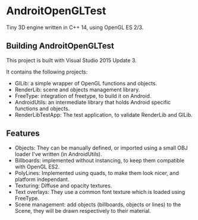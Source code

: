 AndroitOpenGLTest
=================

Tiny 3D engine written in C++ 14, using OpenGL ES 2/3.

Building AndroitOpenGLTest
--------------------------

This project is built with Visual Studio 2015 Update 3.

It contains the following projects:
- GlLib: a simple wrapper of OpenGL functions and objects.
- RenderLib: scene and objects management library.
- FreeType: integration of freetype, to build it on Android.
- AndroidUtils: an intermediate library that holds Android specific functions and objects.
- RenderLibTestApp: The test application, to validate RenderLib and GlLib.

Features
--------

- Objects: They can be manually defined, or imported using a small OBJ loader I've written (in AndroidUtils).
- Billboards: implemented without instancing, to keep them compatible with OpenGL ES2.
- PolyLines: Implemented using quads, to make them look nicer, and platform independant.
- Texturing: Diffuse and opacity textures.
- Text overlays: They use a common font texture which is loaded using FreeType.
- Scene management: add objects (billboards, objects or lines) to the Scene, they will be drawn respectively to their material.
